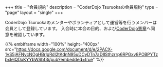+++
title = "会員規約"
description = "CoderDojo Tsuruokaの会員規約"
type = "page"
layout = "single"
+++

CoderDojo Tsuruokaのメンターやボランティアとして運営等を行うメンバーは会員として登録しています。
入会時に本会の目的、および[CoderDojo憲章](https://coderdojo.jp/charter)へ同意を確認しています。

{{% embIframe width="100%" height="400px" src="https://docs.google.com/document/d/e/2PACX-1vS5jAFNvcNOgHBrlgRdI2tKdnN95uDCyDTn7aDIISthzrrp6RPGxv8POBPYTzbxIelQDxKYYbWSbf3i/pub?embedded=true" %}}
